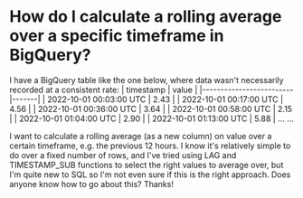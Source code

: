
# How do I calculate a rolling average over a specific timeframe in BigQuery?

I have a BigQuery table like the one below, where data wasn't necessarily recorded at a consistent rate:
| timestamp               | value |
|-------------------------|-------|
| 2022-10-01 00:03:00 UTC | 2.43  |
| 2022-10-01 00:17:00 UTC | 4.56  |
| 2022-10-01 00:36:00 UTC | 3.64  |
| 2022-10-01 00:58:00 UTC | 2.15  |
| 2022-10-01 01:04:00 UTC | 2.90  |
| 2022-10-01 01:13:00 UTC | 5.88  |
  ...                       ...

I want to calculate a rolling average (as a new column) on value over a certain timeframe, e.g. the previous 12 hours. I know it's relatively simple to do over a fixed number of rows, and I've tried using LAG and TIMESTAMP_SUB functions to select the right values to average over, but I'm quite new to SQL so I'm not even sure if this is the right approach.
Does anyone know how to go about this? Thanks!

        
